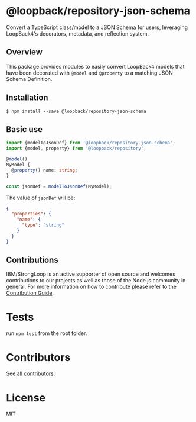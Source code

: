 # @loopback/repository-json-schema

Convert a TypeScript class/model to a JSON Schema for users, leveraging LoopBack4's decorators, metadata, and reflection system.

## Overview

This package provides modules to easily convert LoopBack4 models that have been decorated with `@model` and `@property` to a matching JSON Schema Definition.

## Installation

```shell
$ npm install --save @loopback/repository-json-schema
```

## Basic use

```ts
import {modelToJsonDef} from '@loopback/repository-json-schema';
import {model, property} from '@loopback/repository';

@model()
MyModel {
  @property() name: string;
}

const jsonDef = modelToJsonDef(MyModel);
```

The value of `jsonDef` will be:

```json
{
  "properties": {
    "name": {
      "type": "string"
    }
  }
}
```

## Contributions

IBM/StrongLoop is an active supporter of open source and welcomes contributions to our projects as well as those of the Node.js community in general. For more information on how to contribute please refer to the [Contribution Guide](https://loopback.io/doc/en/contrib/index.html).

# Tests

run `npm test` from the root folder.

# Contributors

See [all contributors](https://github.com/strongloop/loopback-next/graphs/contributors).

# License

MIT
